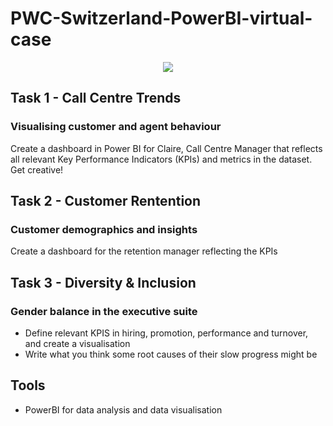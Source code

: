 # PWC-Switzerland-PowerBI-virtual-case

<p align = "center">
  <img src="https://scontent.fkul8-1.fna.fbcdn.net/v/t39.30808-6/299282113_10160800637385982_8369896599076107198_n.jpg?_nc_cat=100&ccb=1-7&_nc_sid=730e14&_nc_ohc=feppSsyn0uQAX82syh9&_nc_ht=scontent.fkul8-1.fna&oh=00_AfAsuIU3pIq4CoDvmLnKnhRlkTy9PbPZv8ynpktU_4UG-w&oe=63D6EA41">

## Task 1 - Call Centre Trends

### Visualising customer and agent behaviour

Create a dashboard in Power BI for Claire, Call Centre Manager that reflects all relevant Key Performance Indicators (KPIs) and metrics in the dataset. Get creative!

## Task 2 - Customer Rentention

### Customer demographics and insights
  
Create a dashboard for the retention manager reflecting the KPIs

## Task 3 - Diversity & Inclusion
  
### Gender balance in the executive suite

* Define relevant KPIS in hiring, promotion, performance and turnover, and create a visualisation
* Write what you think some root causes of their slow progress might be
  
## Tools
  
* PowerBI for data analysis and data visualisation
  

